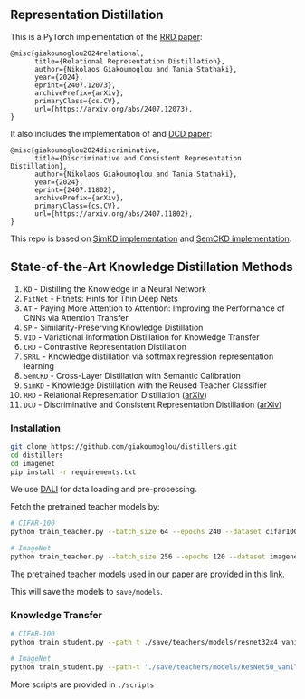 ## Representation Distillation

This is a PyTorch implementation of the [RRD paper](https://arxiv.org/abs/2407.12073):
```
@misc{giakoumoglou2024relational,
      title={Relational Representation Distillation}, 
      author={Nikolaos Giakoumoglou and Tania Stathaki},
      year={2024},
      eprint={2407.12073},
      archivePrefix={arXiv},
      primaryClass={cs.CV},
      url={https://arxiv.org/abs/2407.12073}, 
}
```

It also includes the implementation of and [DCD paper](https://arxiv.org/abs/2407.11802):

```
@misc{giakoumoglou2024discriminative,
      title={Discriminative and Consistent Representation Distillation}, 
      author={Nikolaos Giakoumoglou and Tania Stathaki},
      year={2024},
      eprint={2407.11802},
      archivePrefix={arXiv},
      primaryClass={cs.CV},
      url={https://arxiv.org/abs/2407.11802}, 
}
```

This repo is based on [SimKD implementation](https://github.com/DefangChen/SimKD) and [SemCKD implementation](https://github.com/DefangChen/SemCKD).

## State-of-the-Art Knowledge Distillation Methods

1. `KD` - Distilling the Knowledge in a Neural Network  
2. `FitNet` - Fitnets: Hints for Thin Deep Nets  
3. `AT` - Paying More Attention to Attention: Improving the Performance of CNNs via Attention Transfer  
4. `SP` - Similarity-Preserving Knowledge Distillation  
5. `VID` - Variational Information Distillation for Knowledge Transfer 
6. `CRD` - Contrastive Representation Distillation  
7. `SRRL` - Knowledge distillation via softmax regression representation learning
8. `SemCKD` - Cross-Layer Distillation with Semantic Calibration
9. `SimKD` - Knowledge Distillation with the Reused Teacher Classifier
10. `RRD` - Relational Representation Distillation ([arXiv](https://arxiv.org/abs/2407.12073))
11. `DCD` - Discriminative and Consistent Representation Distillation ([arXiv](https://arxiv.org/abs/2407.11802))


### Installation

```bash
git clone https://github.com/giakoumoglou/distillers.git
cd distillers
cd imagenet
pip install -r requirements.txt
```

We use [DALI](https://github.com/NVIDIA/DALI) for data loading and pre-processing.

Fetch the pretrained teacher models by:

```bash
# CIFAR-100
python train_teacher.py --batch_size 64 --epochs 240 --dataset cifar100 --model resnet32x4 --learning_rate 0.05 --lr_decay_epochs 150,180,210 --weight_decay 5e-4 --trial 0 --gpu_id 0

# ImageNet
python train_teacher.py --batch_size 256 --epochs 120 --dataset imagenet --model ResNet18 --learning_rate 0.1 --lr_decay_epochs 30,60,90 --weight_decay 1e-4 --num_workers 32 --gpu_id 0,1,2,3 --dist-url tcp://127.0.0.1:23333 --multiprocessing-distributed --dali gpu --trial 0 
```

The pretrained teacher models used in our paper are provided in this [link](https://drive.google.com/drive/folders/1j7b8TmftKIRC7ChUwAqVWPIocSiacvP4?usp=sharing). 

This will save the models to `save/models`.


### Knowledge Transfer

```bash
# CIFAR-100
python train_student.py --path_t ./save/teachers/models/resnet32x4_vanilla/resnet32x4_best.pth --distill simkd --model_s resnet8x4 -c 0 -d 0 -b 1 --trial 0

# ImageNet
python train_student.py --path-t './save/teachers/models/ResNet50_vanilla/ResNet50_best.pth' --batch_size 256 --epochs 120 --dataset imagenet --model_s ResNet18 --distill simkd -c 0 -d 0 -b 1 --learning_rate 0.1 --lr_decay_epochs 30,60,90 --weight_decay 1e-4 --num_workers 32 --gpu_id 0,1,2,3 --dist-url tcp://127.0.0.1:23444 --multiprocessing-distributed --dali gpu --trial 0 
```
More scripts are provided in `./scripts`
